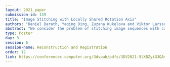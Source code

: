 ```yaml
---
layout: 2021_paper
submission-id: 139
title: "Image Stitching with Locally Shared Rotation Axis"
authors: "Daniel Barath, Yaqing Ding, Zuzana Kukelova and Viktor Larsson"
abstract: "We consider the problem of stitching image sequences with cameras undergoing pure rotational motion. We leverage the assumption of a locally constant rotation axis, i.e., neighboring frames have a shared but unknown rotation axis. This assumption holds in many common image capturing scenarios, e.g., panoramic sweeping motions. Using this additional constraint, we develop techniques for three-view camera rotation estimation; a minimal solver for the two-view estimation with a known rotation axis; and a globally optimal robust estimator for the two-view case. We show on publicly available datasets that the proposed methods lead to camera rotation estimation superior to the state-of-the-art in terms of accuracy with comparable run-time. The source code will be made available."
type: Poster
day: 3
session: 6
session-name: Reconstruction and Registration
order: 12
link: https://conferences.computer.org/3dvpub/pdfs/3DV2021-5lXBZyiG3QAsRBKXHIjqU8/268800b382/268800b382.pdf
---
```

